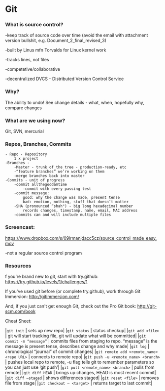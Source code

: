# Git

### What is source control?

-keep track of source code over time (avoid the email with attachment version bullshit, e.g. Document_2_final_revised_3)

-built by Linus mfn Torvalds for Linux kernel work

-tracks lines, not files

-competetive/collaborative

-decentralized
	DVCS - Distributed Version Control Service


### Why?
The ability to undo!
See change details - what, when, hopefully why, compare changes

### What are we using now?
Git, SVN, mercurial

### Repos, Branches, Commits
	- Repo - Repository
		1 x project
	-Branches -
		-Master - trunk of the tree - production-ready, etc
		-“feature branches” we’re working on them
		-merge branches back into master
	-Commits - unit of progress
		-commit allthegoddamtime
			-commit with every passing test
		-commit message:
			good: why the change was made, present tense
			bad: emotion, nothing, stuff that doesn’t matter
		-SHA (pronounced “shah") - big long hexadecimal number
			records changes, timestamp, name, email, MAC address
		-commits can and will include multiple files


### Screencast:
  https://www.dropbox.com/s/09lrmanjdacc5cz/source_control_made_easy.mov

-not a regular source control program

### Resources
f you're brand new to git, start with try.github: https://try.github.io/levels/1/challenges/1

If you've used git before (or complete try.github), work through Git Immersion: http://gitimmersion.com/

And, if you just can't get enough Git, check out the Pro Git book: http://git-scm.com/book




Cheat Sheet:

|`git init` | sets up new repo|
|`git status` | status checkup|
|`git add <file>` | git will start tracking file, git will update what will be committed|
|`git commit -m “message”` | commits files from staging to repo. “message” is the message is present tense, describes change and why made|
|`git log` | chronological “journal” of commit changes|
|`git remote add <remote_name> <repo URL>` | connects to remote repo|
|`git push -u <remote_name> <branch>` | pushes local repo to remote, -u flag tells git to remember parameters so you can just use ‘git push’|
|`git pull <remote_name> <branch>` | pulls from remote|
|`git diff HEAD` | brings up changes, HEAD is most recent commit|
|`git diff —staged` | shows differences staged|
|`git reset <file>` | removes file from stage|
|`git checkout — <target>` | returns target to last commit|
